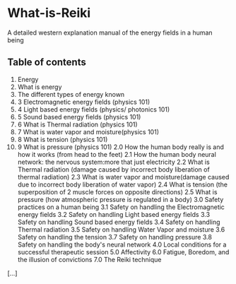 # What-is-Reiki
A detailed western explanation manual of the energy fields in a human being


## Table of contents
1. Energy
  1. What is energy
  2. The different types of energy known
1. 3 Electromagnetic energy fields (physics 101)
1. 4 Light based energy fields (physics/ photonics 101)
1. 5 Sound based energy fields (physics 101)
1. 6 What is Thermal radiation (physics 101)
1. 7 What is water vapor and moisture(physics 101)
1. 8 What is tension (physics 101)
1. 9 What is pressure (physics 101)
2.0 How the human body really is and how it works (from head to the feet) 
2.1 How the human body neural network:  the nervous system:more that just electricity
2.2 What is Thermal radiation (damage caused by incorrect body liberation of thermal radiation)
2.3 What is water vapor and moisture(damage caused due to incorrect body liberation of water vapor)
2.4 What is tension (the superposition of 2 muscle forces on opposite directions)
2.5 What is pressure (how atmospheric pressure is regulated in a body)
3.0 Safety practices on a human being
3.1 Safety on handling the Electromagnetic energy fields
3.2 Safety on handling Light based energy fields
3.3 Safety on handling Sound based energy fields
3.4 Safety on handling Thermal radiation 
3.5 Safety on handling Water Vapor and moisture
3.6 Safety on handling the tension
3.7 Safety on handling pressure
3.8 Safety on handling the body's neural network
4.0 Local conditions for a successful therapeutic session
5.0 Affectivity
6.0 Fatigue, Boredom, and the illusion of  convictions
7.0 The Reiki technique 

[…]


